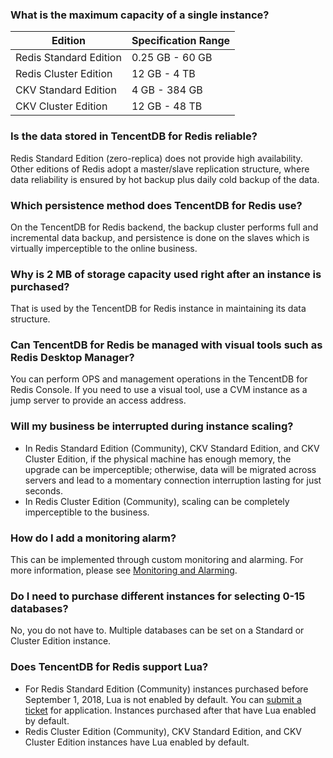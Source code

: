 ### What is the maximum capacity of a single instance?

| Edition | Specification Range |
|--|--|
| Redis Standard Edition | 0.25 GB - 60 GB  |
| Redis Cluster Edition | 12 GB - 4 TB  |
| CKV Standard Edition | 4 GB - 384 GB  |
| CKV Cluster Edition | 12 GB - 48 TB  |

### Is the data stored in TencentDB for Redis reliable?
Redis Standard Edition (zero-replica) does not provide high availability. Other editions of Redis adopt a master/slave replication structure, where data reliability is ensured by hot backup plus daily cold backup of the data.

### Which persistence method does TencentDB for Redis use?
On the TencentDB for Redis backend, the backup cluster performs full and incremental data backup, and persistence is done on the slaves which is virtually imperceptible to the online business.

### Why is 2 MB of storage capacity used right after an instance is purchased?
That is used by the TencentDB for Redis instance in maintaining its data structure.

### Can TencentDB for Redis be managed with visual tools such as Redis Desktop Manager?
You can perform OPS and management operations in the TencentDB for Redis Console. If you need to use a visual tool, use a CVM instance as a jump server to provide an access address.

### Will my business be interrupted during instance scaling?
- In Redis Standard Edition (Community), CKV Standard Edition, and CKV Cluster Edition, if the physical machine has enough memory, the upgrade can be imperceptible; otherwise, data will be migrated across servers and lead to a momentary connection interruption lasting for just seconds.
- In Redis Cluster Edition (Community), scaling can be completely imperceptible to the business.

### How do I add a monitoring alarm?
This can be implemented through custom monitoring and alarming. For more information, please see [Monitoring and Alarming](https://intl.cloud.tencent.com/document/product/239/34589).

### Do I need to purchase different instances for selecting 0-15 databases?
No, you do not have to. Multiple databases can be set on a Standard or Cluster Edition instance.


### Does TencentDB for Redis support Lua?
- For Redis Standard Edition (Community) instances purchased before September 1, 2018, Lua is not enabled by default. You can [submit a ticket](https://console.cloud.tencent.com/workorder/category) for application.
Instances purchased after that have Lua enabled by default.
- Redis Cluster Edition (Community), CKV Standard Edition, and CKV Cluster Edition instances have Lua enabled by default.

